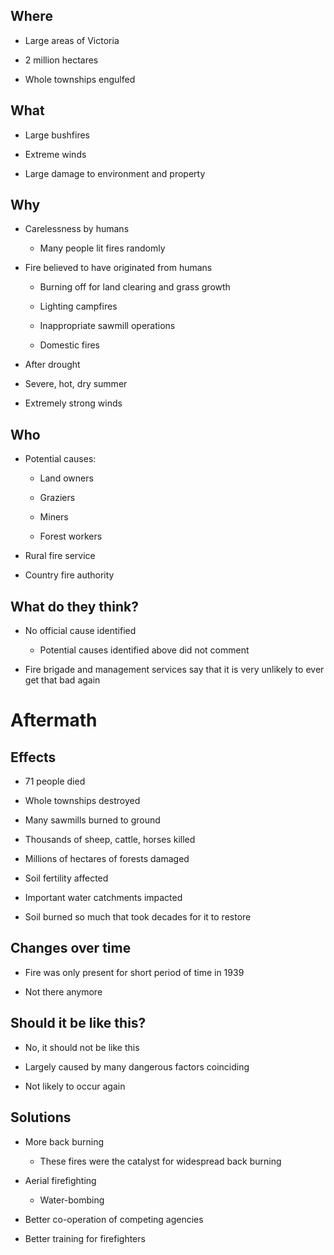 
Where
-----

- Large areas of Victoria

- 2 million hectares

- Whole townships engulfed

What
----

- Large bushfires

- Extreme winds

- Large damage to environment and property

Why
---

- Carelessness by humans

    - Many people lit fires randomly

- Fire believed to have originated from humans

    - Burning off for land clearing and grass growth
    
    - Lighting campfires
    
    - Inappropriate sawmill operations
   
    - Domestic fires

- After drought

- Severe, hot, dry summer

- Extremely strong winds

Who
---

- Potential causes:

    - Land owners

    - Graziers

    - Miners

    - Forest workers

- Rural fire service

- Country fire authority

What do they think?
-------------------

- No official cause identified

    - Potential causes identified above did not comment

- Fire brigade and management services say that it is very unlikely to ever get 
  that bad again

Aftermath
=========

Effects
-------

- 71 people died

- Whole townships destroyed

- Many sawmills burned to ground

- Thousands of sheep, cattle, horses killed

- Millions of hectares of forests damaged

- Soil fertility affected

- Important water catchments impacted

- Soil burned so much that took decades for it to restore

Changes over time
-----------------

- Fire was only present for short period of time in 1939

- Not there anymore

Should it be like this?
-----------------------

- No, it should not be like this

- Largely caused by many dangerous factors coinciding

- Not likely to occur again

Solutions
---------

- More back burning

    - These fires were the catalyst for widespread back burning

- Aerial firefighting

   - Water-bombing

- Better co-operation of competing agencies

- Better training for firefighters

